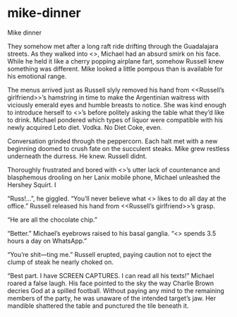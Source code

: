 # mike-dinner

Mike dinner

They somehow met after a long raft ride drifting through the Guadalajara streets. As they walked into <<restaurant name>>, Michael had an absurd smirk on his face. While he held it like a cherry popping airplane fart, somehow Russell knew something was different. Mike looked a little pompous than is available for his emotional range.

The menus arrived just as Russell slyly removed his hand from <<Russell’s girlfriend>>’s hamstring in time to make the Argentinian waitress with viciously emerald eyes and humble breasts to notice. She was kind enough to introduce herself to <<other bitch>>’s before politely asking the table what they’d like to drink. Michael pondered which types of liquor were compatible with his newly acquired Leto diet. Vodka. No Diet Coke, even.

Conversation grinded through the peppercorn. Each halt met with a new beginning doomed to crush fate on the succulent steaks. Mike grew restless underneath the durress. He knew. Russell didnt.

Thoroughly frustrated and bored with <<other bitch>>’s utter lack of countenance and blasphemous drooling on her Lanix mobile phone, Michael unleashed the Hershey Squirt. I 

“Russ!...”, he giggled. “You’ll never believe what <<male employee name>> likes to do all day at the office.” Russell released his hand from <<Russell’s girlfriend>>’s grasp.

“He are all the chocolate chip.”

“Better.” Michael’s eyebrows raised to his basal ganglia. “<<male employee name>> spends 3.5 hours a day on WhatsApp.”

“You’re shit—ting me.” Russell erupted, paying caution not to eject the clump of steak he nearly choked on.

“Best part. I have SCREEN CAPTURES. I can read all his texts!” Michael roared a false laugh. His face pointed to the sky the way Charlie Brown decries God at a spilled football. Without paying any mind to the remaining members of the party, he was unaware of the intended target’s jaw. Her mandible shattered the table and punctured the tile beneath it.
